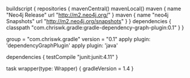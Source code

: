 buildscript {
	repositories {
		mavenCentral()
		mavenLocal()
		maven {
			name "Neo4j Release"
		    url "http://m2.neo4j.org/"
		}
		maven {
			name "neo4j Snapshots"
		    url "http://m2.neo4j.org/snapshots"
		}
	}
	dependencies {
		classpath "com.chriswk.gradle:gradle-dependency-graph-plugin:0.1"
	}
}

group = "com.chriswk.gradle"
version = "0.1"
apply plugin: 'dependencyGraphPlugin'
apply plugin: 'java'

dependencies {
	testCompile "junit:junit:4.11"
}

task wrapper(type: Wrapper) {
	gradleVersion = 1.4
}
